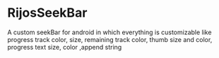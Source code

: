 # RijosSeekBar
A custom seekBar for android in which everything is customizable like progress track color, size, remaining track color, thumb size and color, progress text size, color ,append string 
